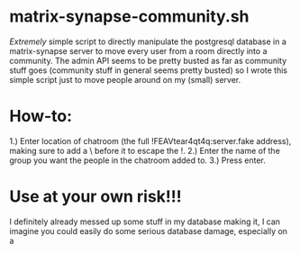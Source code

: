 # matrix-synapse-community.sh
*Extremely* simple script to directly manipulate the postgresql database in a matrix-synapse server to move every user from a room directly into a community. The admin API seems to be pretty busted as far as community stuff goes (community stuff in general seems pretty busted) so I wrote this simple script just to move people around on my (small) server. 


# How-to:
1.) Enter location of chatroom (the full !FEAVtear4qt4q:server.fake address), making sure to add a \ before it to escape the !. 
2.) Enter the name of the group you want the people in the chatroom added to. 
3.) Press enter.


# **Use at your own risk!!!** 
I definitely already messed up some stuff in my database making it, I can imagine you could easily do some serious database damage, especially on a 
